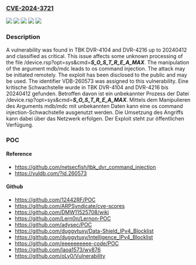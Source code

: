 ### [CVE-2024-3721](https://cve.mitre.org/cgi-bin/cvename.cgi?name=CVE-2024-3721)
![](https://img.shields.io/static/v1?label=Product&message=DVR-4104&color=blue)
![](https://img.shields.io/static/v1?label=Product&message=DVR-4216&color=blue)
![](https://img.shields.io/static/v1?label=Version&message=0%20&color=brightgreen)
![](https://img.shields.io/static/v1?label=Version&message=20240412%20&color=brightgreen)
![](https://img.shields.io/static/v1?label=Vulnerability&message=CWE-78%20OS%20Command%20Injection&color=brightgreen)

### Description

A vulnerability was found in TBK DVR-4104 and DVR-4216 up to 20240412 and classified as critical. This issue affects some unknown processing of the file /device.rsp?opt=sys&cmd=___S_O_S_T_R_E_A_MAX___. The manipulation of the argument mdb/mdc leads to os command injection. The attack may be initiated remotely. The exploit has been disclosed to the public and may be used. The identifier VDB-260573 was assigned to this vulnerability.
Eine kritische Schwachstelle wurde in TBK DVR-4104 and DVR-4216 bis 20240412 gefunden. Betroffen davon ist ein unbekannter Prozess der Datei /device.rsp?opt=sys&cmd=___S_O_S_T_R_E_A_MAX___. Mittels dem Manipulieren des Arguments mdb/mdc mit unbekannten Daten kann eine os command injection-Schwachstelle ausgenutzt werden. Die Umsetzung des Angriffs kann dabei über das Netzwerk erfolgen. Der Exploit steht zur öffentlichen Verfügung.

### POC

#### Reference
- https://github.com/netsecfish/tbk_dvr_command_injection
- https://vuldb.com/?id.260573

#### Github
- https://github.com/12442RF/POC
- https://github.com/ARPSyndicate/cve-scores
- https://github.com/DMW11525708/wiki
- https://github.com/Lern0n/Lernon-POC
- https://github.com/adysec/POC
- https://github.com/duggytuxy/Data-Shield_IPv4_Blocklist
- https://github.com/duggytuxy/Intelligence_IPv4_Blocklist
- https://github.com/eeeeeeeeee-code/POC
- https://github.com/laoa1573/wy876
- https://github.com/oLy0/Vulnerability

